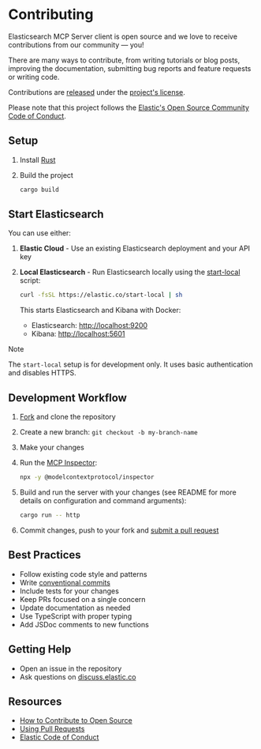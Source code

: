 # Contributing

[fork]: https://github.com/elastic/mcp-server-elasticsearch/fork
[pr]: https://github.com/elastic/mcp-server-elasticsearch/compare
[code-of-conduct]: https://www.elastic.co/community/codeofconduct

Elasticsearch MCP Server client is open source and we love to receive contributions from our community — you!

There are many ways to contribute, from writing tutorials or blog posts, improving the documentation, submitting bug reports and feature requests or writing code.

Contributions are [released](https://help.github.com/articles/github-terms-of-service/#6-contributions-under-repository-license) under the [project's license](../LICENSE).

Please note that this project follows the [Elastic's Open Source Community Code of Conduct][code-of-conduct].

## Setup

1. Install [Rust](https://www.rust-lang.org/learn/get-started)
2. Build the project

   ```bash
   cargo build
   ```

## Start Elasticsearch

You can use either:

1. **Elastic Cloud** - Use an existing Elasticsearch deployment and your API key
2. **Local Elasticsearch** - Run Elasticsearch locally using the [start-local](https://www.elastic.co/guide/en/elasticsearch/reference/current/run-elasticsearch-locally.html) script:

   ```bash
   curl -fsSL https://elastic.co/start-local | sh
   ```

   This starts Elasticsearch and Kibana with Docker:
   - Elasticsearch: <http://localhost:9200>
   - Kibana: <http://localhost:5601>

> [!NOTE]
> The `start-local` setup is for development only. It uses basic authentication and disables HTTPS.

## Development Workflow

1. [Fork][fork] and clone the repository
2. Create a new branch: `git checkout -b my-branch-name`
3. Make your changes
4. Run the [MCP Inspector](https://github.com/modelcontextprotocol/inspector):

   ```bash
   npx -y @modelcontextprotocol/inspector
   ```

5. Build and run the server with your changes (see README for more details on configuration and command arguments):

   ```bash
   cargo run -- http
   ```

6. Commit changes, push to your fork and [submit a pull request][pr]

## Best Practices

- Follow existing code style and patterns
- Write [conventional commits](https://www.conventionalcommits.org/)
- Include tests for your changes
- Keep PRs focused on a single concern
- Update documentation as needed
- Use TypeScript with proper typing
- Add JSDoc comments to new functions

## Getting Help

- Open an issue in the repository
- Ask questions on [discuss.elastic.co](https://discuss.elastic.co/)

## Resources

- [How to Contribute to Open Source](https://opensource.guide/how-to-contribute/)
- [Using Pull Requests](https://help.github.com/articles/about-pull-requests/)
- [Elastic Code of Conduct][code-of-conduct]
